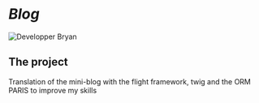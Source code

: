 # *Blog*

![Developper Bryan](http://images.xelyos.fr/md_status/developper/Bryan.png)

## The project
Translation of the mini-blog with the flight framework, twig and the ORM PARIS to improve my skills